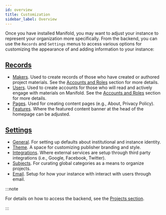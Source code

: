 ```yaml
---
id: overview
title: Customization
sidebar_label: Overview
---
```


Once you have installed Manifold, you may want to adjust your instance to represent your organization more specifically. From the backend, you can use the `Records` and `Settings` menus to access various options for customizing the appearance of and adding information to your instance:

## [Records](/docs/customizing/records/index)

* [Makers](/docs/projects/accounts/makers). Used to create records of those who have created or authored project materials. See the [Accounts and Roles](/docs/projects/accounts/index) section for more details.
* [Users](/docs/projects/accounts/users). Used to create accounts for those who will read and actively engage with materials on Manifold. See the [Accounts and Roles](/docs/projects/accounts/index) section for more details.
* [Pages](/docs/customizing/records/pages). Used for creating content pages (e.g., About, Privacy Policy).
* [Features](/docs/customizing/records/features). Where the featured content banner at the head of the homepage can be adjusted.

## [Settings](/docs/customizing/settings/index)

* [General](/docs/customizing/settings/general). For setting up defaults about institutional and instance identity.
* [Theme](/docs/customizing/settings/theme). A space for customizing publisher branding and style.
* [Integrations](/docs/customizing/settings/integrations). Where external services are setup through third party integrations (i.e., Google, Facebook, Twitter).
* [Subjects](/docs/customizing/settings/subjects). For curating global categories as a means to organize projects.
* [Email](/docs/customizing/settings/email). Setup for how your instance with interact with users through email.


:::note

For details on how to access the backend, see the <a href="/docs/projects/index.html#accessing">Projects section</a>.

:::
